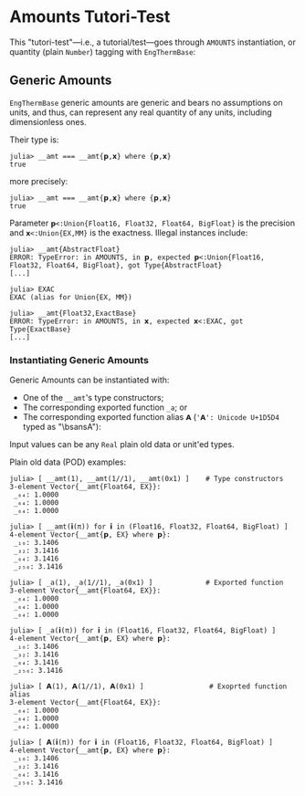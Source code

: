 # Amounts Tutori-Test

This "tutori-test"—i.e., a tutorial/test—goes through `AMOUNTS` instantiation, or quantity
(plain `Number`) tagging with `EngThermBase`:

## Generic Amounts

`EngThermBase` generic amounts are generic and bears no assumptions on units, and thus, can
represent any real quantity of any units, including dimensionless ones.

Their type is:

```jldoctest
julia> __amt === __amt{𝗽,𝘅} where {𝗽,𝘅}
true

```

more precisely:

```jldoctest
julia> __amt === __amt{𝗽,𝘅} where {𝗽,𝘅}
true

```

Parameter `𝗽<:Union{Float16, Float32, Float64, BigFloat}` is the precision and `𝘅<:Union{EX,MM}`
is the exactness. Illegal instances include:

```jldoctest
julia> __amt{AbstractFloat}
ERROR: TypeError: in AMOUNTS, in 𝗽, expected 𝗽<:Union{Float16, Float32, Float64, BigFloat}, got Type{AbstractFloat}
[...]

julia> EXAC
EXAC (alias for Union{EX, MM})

julia> __amt{Float32,ExactBase}
ERROR: TypeError: in AMOUNTS, in 𝘅, expected 𝘅<:EXAC, got Type{ExactBase}
[...]
```

### Instantiating Generic Amounts

Generic Amounts can be instantiated with:

- One of the `__amt`'s type constructors;
- The corresponding exported function `_a`; or
- The corresponding exported function alias `𝗔` (`'𝗔': Unicode U+1D5D4` typed as "\bsansA"<tab>):

Input values can be any `Real` plain old data or unit'ed types.

Plain old data (POD) examples:

```jldoctest
julia> [ __amt(1), __amt(1//1), __amt(0x1) ]	# Type constructors
3-element Vector{__amt{Float64, EX}}:
 _₆₄: 1.0000
 _₆₄: 1.0000
 _₆₄: 1.0000

julia> [ __amt(𝗶(π)) for 𝗶 in (Float16, Float32, Float64, BigFloat) ]
4-element Vector{__amt{𝗽, EX} where 𝗽}:
 _₁₆: 3.1406
 _₃₂: 3.1416
 _₆₄: 3.1416
 _₂₅₆: 3.1416

julia> [ _a(1), _a(1//1), _a(0x1) ]				# Exported function
3-element Vector{__amt{Float64, EX}}:
 _₆₄: 1.0000
 _₆₄: 1.0000
 _₆₄: 1.0000

julia> [ _a(𝗶(π)) for 𝗶 in (Float16, Float32, Float64, BigFloat) ]
4-element Vector{__amt{𝗽, EX} where 𝗽}:
 _₁₆: 3.1406
 _₃₂: 3.1416
 _₆₄: 3.1416
 _₂₅₆: 3.1416

julia> [ 𝗔(1), 𝗔(1//1), 𝗔(0x1) ]				# Exoprted function alias
3-element Vector{__amt{Float64, EX}}:
 _₆₄: 1.0000
 _₆₄: 1.0000
 _₆₄: 1.0000

julia> [ 𝗔(𝗶(π)) for 𝗶 in (Float16, Float32, Float64, BigFloat) ]
4-element Vector{__amt{𝗽, EX} where 𝗽}:
 _₁₆: 3.1406
 _₃₂: 3.1416
 _₆₄: 3.1416
 _₂₅₆: 3.1416
```

